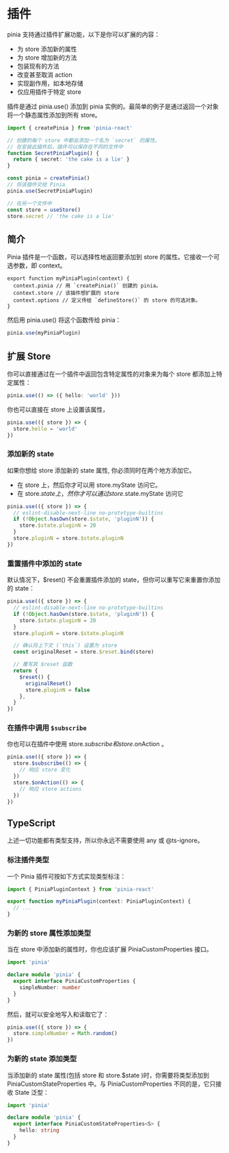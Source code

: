 # 插件

pinia 支持通过插件扩展功能，以下是你可以扩展的内容：

- 为 store 添加新的属性
- 为 store 增加新的方法
- 包装现有的方法
- 改变甚至取消 action
- 实现副作用，如本地存储
- 仅应用插件于特定 store


插件是通过 pinia.use() 添加到 pinia 实例的。最简单的例子是通过返回一个对象将一个静态属性添加到所有 store。

```ts
import { createPinia } from 'pinia-react'

// 创建的每个 store 中都会添加一个名为 `secret` 的属性。
// 在安装此插件后，插件可以保存在不同的文件中
function SecretPiniaPlugin() {
  return { secret: 'the cake is a lie' }
}

const pinia = createPinia()
// 将该插件交给 Pinia
pinia.use(SecretPiniaPlugin)

// 在另一个文件中
const store = useStore()
store.secret // 'the cake is a lie'
```

## 简介

Pinia 插件是一个函数，可以选择性地返回要添加到 store 的属性。它接收一个可选参数，即 context。

```tsx
export function myPiniaPlugin(context) {
  context.pinia // 用 `createPinia()` 创建的 pinia。
  context.store // 该插件想扩展的 store
  context.options // 定义传给 `defineStore()` 的 store 的可选对象。
}
```

然后用 pinia.use() 将这个函数传给 pinia：

```ts
pinia.use(myPiniaPlugin)
```

## 扩展 Store

你可以直接通过在一个插件中返回包含特定属性的对象来为每个 store 都添加上特定属性：

```ts
pinia.use(() => ({ hello: 'world' }))
```

你也可以直接在 store 上设置该属性，

```ts
pinia.use(({ store }) => {
  store.hello = 'world'
})
```



### 添加新的 state 

如果你想给 store 添加新的 state 属性, 你必须同时在两个地方添加它。

- 在 store 上，然后你才可以用 store.myState 访问它。
- 在 store.$state 上，然你才可以通过 store.$state.myState 访问它

```ts
pinia.use(({ store }) => {
  // eslint-disable-next-line no-prototype-builtins
  if (!Object.hasOwn(store.$state, 'pluginN')) {
    store.$state.pluginN = 20
  }
  store.pluginN = store.$state.pluginN
})
```

### 重置插件中添加的 state

默认情况下，$reset() 不会重置插件添加的 state，但你可以重写它来重置你添加的 state：

```ts
pinia.use(({ store }) => {
  // eslint-disable-next-line no-prototype-builtins
  if (!Object.hasOwn(store.$state, 'pluginN')) {
    store.$state.pluginN = 20
  }
  store.pluginN = store.$state.pluginN

  // 确认将上下文 (`this`) 设置为 store
  const originalReset = store.$reset.bind(store)

  // 覆写其 $reset 函数
  return {
    $reset() {
      originalReset()
      store.pluginN = false
    },
  }
})
```

### 在插件中调用 `$subscribe`

你也可以在插件中使用 store.$subscribe 和 store.$onAction 。

```ts
pinia.use(({ store }) => {
  store.$subscribe(() => {
    // 响应 store 变化
  })
  store.$onAction(() => {
    // 响应 store actions
  })
})
```

## TypeScript

上述一切功能都有类型支持，所以你永远不需要使用 any 或 @ts-ignore。

### 标注插件类型 

一个 Pinia 插件可按如下方式实现类型标注：

```ts
import { PiniaPluginContext } from 'pinia-react'

export function myPiniaPlugin(context: PiniaPluginContext) {
  // ...
}
```

### 为新的 store 属性添加类型

当在 store 中添加新的属性时，你也应该扩展 PiniaCustomProperties 接口。

```ts
import 'pinia'

declare module 'pinia' {
  export interface PiniaCustomProperties {
    simpleNumber: number
  }
}
```

然后，就可以安全地写入和读取它了：

```ts
pinia.use(({ store }) => {
  store.simpleNumber = Math.random()
})
```

### 为新的 state 添加类型 

当添加新的 state 属性(包括 store 和 store.$state )时，你需要将类型添加到 PiniaCustomStateProperties 中。与 PiniaCustomProperties 不同的是，它只接收 State 泛型：

```ts
import 'pinia'

declare module 'pinia' {
  export interface PiniaCustomStateProperties<S> {
    hello: string
  }
}
```